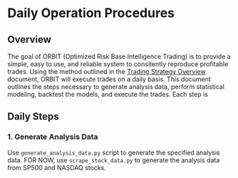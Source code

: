 # Daily Operation Procedures

## Overview

The goal of ORBIT (Optimized Risk Base Intelligence Trading) is to provide a simple, easy to use, and reliable system to consitently reproduce profitable trades. Using the method outlined in the [Trading Strategy Overview](https://github.com/newagemob/openliquid-client/blob/main/src/pages/docs/structure/markdown_docs/00_OpenLiquid_Strategy_Overview.md) document, ORBIT will execute trades on a daily basis. This document outlines the steps necessary to generate analysis data, perform statistical modeling, backtest the models, and execute the trades. Each step is 

## Daily Steps

### 1. Generate Analysis Data

Use `generate_analysis_data.py` script to generate the specified analysis data. FOR NOW, use `scrape_stock_data.py` to generate the analysis data from SP500 and NASDAQ stocks.

